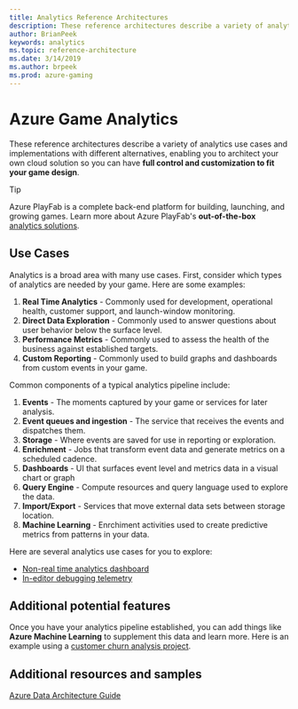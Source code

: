 ```yaml
---
title: Analytics Reference Architectures
description: These reference architectures describe a variety of analytics use cases and possible implementations to help you architect your own cloud solution customized for your game's needs.
author: BrianPeek
keywords: analytics 
ms.topic: reference-architecture
ms.date: 3/14/2019
ms.author: brpeek
ms.prod: azure-gaming
---
```


# Azure Game Analytics

These reference architectures describe a variety of analytics use cases and implementations with different alternatives, enabling you to architect your own cloud solution so you can have **full control and customization to fit your game design**.

> [!TIP]
> Azure PlayFab is a complete back-end platform for building, launching, and growing games. Learn more about Azure PlayFab's **out-of-the-box** [analytics solutions](https://docs.microsoft.com/gaming/playfab/?branch=master#pivot=documentation&panel=analytics).

## Use Cases

Analytics is a broad area with many use cases. First, consider which types of analytics are needed by your game. Here are some examples:

1. **Real Time Analytics** - Commonly used for development, operational health, customer support, and launch-window monitoring.
2. **Direct Data Exploration** - Commonly used to answer questions about user behavior below the surface level.
3. **Performance Metrics** - Commonly used to assess the health of the business against established targets.
4. **Custom Reporting** - Commonly used to build graphs and dashboards from custom events in your game. 

Common components of a typical analytics pipeline include:

1. **Events** - The moments captured by your game or services for later analysis. 
2. **Event queues and ingestion** - The service that receives the events and dispatches them.
3. **Storage** - Where events are saved for use in reporting or exploration.
4. **Enrichment** - Jobs that transform event data and generate metrics on a scheduled cadence.
5. **Dashboards** - UI that surfaces event level and metrics data in a visual chart or graph
6. **Query Engine** - Compute resources and query language used to explore the data. 
7. **Import/Export** - Services that move external data sets between storage location. 
8. **Machine Learning** - Enrchiment activities used to create predictive metrics from patterns in your data.

Here are several analytics use cases for you to explore:

- [Non-real time analytics dashboard](./analytics-non-real-time-dashboard.md)
- [In-editor debugging telemetry](./analytics-in-editor-debugging.md)

## Additional potential features

Once you have your analytics pipeline established, you can add things like **Azure Machine Learning** to supplement this data and learn more.  Here is an example using a [customer churn analysis project](https://docs.microsoft.com/azure/machine-learning/studio/azure-ml-customer-churn-scenario).

## Additional resources and samples

[Azure Data Architecture Guide](https://docs.microsoft.com/azure/architecture/data-guide/)

